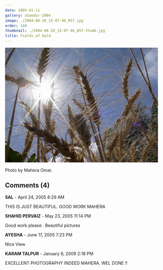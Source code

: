 ```yaml
---
date: 2005-01-11
gallery: shandur-2004
image: ./2004-06-28_15-07-46_057.jpg
order: 149
thumbnail: ./2004-06-28_15-07-46_057-thumb.jpg
title: Fields of Gold
---
```


![Fields of Gold](./2004-06-28_15-07-46_057.jpg)

Photo by Mahera Omar.

<div id="comments">

## Comments (4)

<div id="comment">

**SAL** - April 24, 2005  8:29 AM

THIS IS JUST BEAUTIFUL. GOOD WORK MAHERA

</div>

<div id="comment">

**SHAHID PERVAIZ** - May 23, 2005 11:14 PM

Good work please . Beautiful pictures

</div>

<div id="comment">

**AYESHA** - June 17, 2005  7:23 PM

Nice View

</div>

<div id="comment">

**KARAM TALPUR** - January  6, 2009  2:18 PM

EXCELLENT PHOTOGRAPHY INDEED MAHERA. WEL DONE !!

</div>

</div>